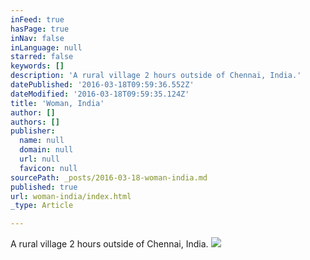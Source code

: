 ```yaml
---
inFeed: true
hasPage: true
inNav: false
inLanguage: null
starred: false
keywords: []
description: 'A rural village 2 hours outside of Chennai, India.'
datePublished: '2016-03-18T09:59:36.552Z'
dateModified: '2016-03-18T09:59:35.124Z'
title: 'Woman, India'
author: []
authors: []
publisher:
  name: null
  domain: null
  url: null
  favicon: null
sourcePath: _posts/2016-03-18-woman-india.md
published: true
url: woman-india/index.html
_type: Article

---
```

A rural village 2 hours outside of Chennai, India.
![](https://the-grid-user-content.s3-us-west-2.amazonaws.com/7e419759-261f-4474-9d97-4580094f3712.jpg)